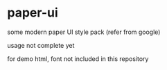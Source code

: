 # paper-ui
some modern paper UI style pack (refer from google)

usage not complete yet

for demo html, font not included in this repository
